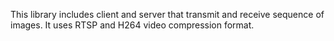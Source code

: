 This library includes client and server that transmit and receive sequence of images. It uses RTSP and H264 video compression format. 
